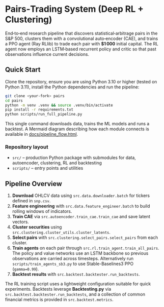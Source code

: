 
# Pairs‑Trading System (Deep RL + Clustering)

End‑to‑end research pipeline that discovers statistical‑arbitrage pairs in the S&P 500, clusters them with a convolutional auto‑encoder (CAE), and trains a PPO agent (Ray RLlib) to trade each pair with **$1 000** initial capital. The RL agent now employs an LSTM‑based recurrent policy and critic so that past observations influence current decisions.

## Quick Start

Clone the repository, ensure you are using Python 3.10 or higher (tested on Python 3.11), install the Python dependencies and run the pipeline:

```bash
git clone <your-fork> pairs
cd pairs
python -m venv .venv && source .venv/bin/activate
pip install -r requirements.txt
python scripts/run_full_pipeline.py
```

This single command downloads data, trains the ML models and runs a
backtest. A Mermaid diagram describing how each module connects is available in
[docs/pipeline_flow.html](docs/pipeline_flow.html).
### Repository layout
- `src/` – production Python package with submodules for data, autoencoder, clustering, RL and backtesting
- `scripts/` – entry points and utilities

## Pipeline Overview

1. **Download** OHLCV data using `src.data.downloader.batch` for tickers defined in `snp.csv`.
2. **Feature engineering** with `src.data.feature_engineer.batch` to build rolling windows of indicators.
3. **Train CAE** via `src.autoencoder.train_cae.train_cae` and save latent vectors.
4. **Cluster securities** using `src.clustering.cluster_utils.cluster_latents`.
5. **Select pairs** with `src.clustering.select_pairs.select_pairs` from each cluster.
6. **Train agents** on each pair through `src.rl.train_agent.train_all_pairs`.
   The policy and value networks use an LSTM backbone so previous observations
   are carried across timesteps. Alternatively run `scripts/train_agents_sb3.py`
   to use Stable-Baselines3 PPO (``gamma=0.99``).
7. **Backtest results** with `src.backtest.backtester.run_backtests`.

The RL training script uses a lightweight configuration suitable for quick
experiments. Backtests leverage **Backtesting.py** via
`src.backtest.backtester.run_backtests`, and a collection of common financial
metrics is provided in `src.backtest.metrics`.

